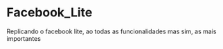 # Facebook_Lite
Replicando o facebook lite, ao todas as funcionalidades mas sim, as mais importantes

